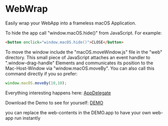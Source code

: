 # WebWrap

Easily wrap your WebApp into a frameless macOS Application.

To hide the app call "window.macOS.hide()" from JavaScript.
For example:
```html
<button onclick="window.macOS.hide()">CLOSE</button>
```

To move the window include the "macOS.moveWindow.js" file in the "web" directory. 
This small piece of JavaScript attaches an event handler to ".window-drag-handle" Elements and communicates its position to the Mac-Host-Window via "window.macOS.moveBy".
You can also call this command directly if you so prefer:
```javascript
window.macOS.moveBy(10,10);
```

Everything interesting happens here:
[AppDelegate](https://github.com/max-pub/WebWrap/blob/master/WebWrap/AppDelegate.swift)

Download the Demo to see for yourself:
[DEMO](https://github.com/max-pub/WebWrap/releases/download/1.0/WebWrap.app.zip)

you can replace the web-contents in the DEMO.app to have your own web-app run instantly
